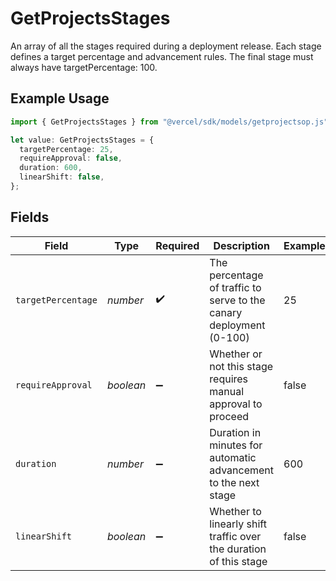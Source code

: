 # GetProjectsStages

An array of all the stages required during a deployment release. Each stage defines a target percentage and advancement rules. The final stage must always have targetPercentage: 100.

## Example Usage

```typescript
import { GetProjectsStages } from "@vercel/sdk/models/getprojectsop.js";

let value: GetProjectsStages = {
  targetPercentage: 25,
  requireApproval: false,
  duration: 600,
  linearShift: false,
};
```

## Fields

| Field                                                               | Type                                                                | Required                                                            | Description                                                         | Example                                                             |
| ------------------------------------------------------------------- | ------------------------------------------------------------------- | ------------------------------------------------------------------- | ------------------------------------------------------------------- | ------------------------------------------------------------------- |
| `targetPercentage`                                                  | *number*                                                            | :heavy_check_mark:                                                  | The percentage of traffic to serve to the canary deployment (0-100) | 25                                                                  |
| `requireApproval`                                                   | *boolean*                                                           | :heavy_minus_sign:                                                  | Whether or not this stage requires manual approval to proceed       | false                                                               |
| `duration`                                                          | *number*                                                            | :heavy_minus_sign:                                                  | Duration in minutes for automatic advancement to the next stage     | 600                                                                 |
| `linearShift`                                                       | *boolean*                                                           | :heavy_minus_sign:                                                  | Whether to linearly shift traffic over the duration of this stage   | false                                                               |